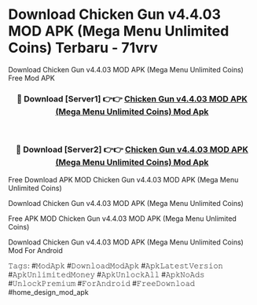 # Download Chicken Gun v4.4.03 MOD APK (Mega Menu Unlimited Coins) Terbaru - 71vrv
Download Chicken Gun v4.4.03 MOD APK (Mega Menu Unlimited Coins) Free Mod APK

<div align="center">
<h3>🔴 Download [Server1] 👉👉 <a href="https://apk-comot.site?title=Chicken_Gun_v4.4.03_MOD_APK_(Mega_Menu_Unlimited_Coins)">Chicken Gun v4.4.03 MOD APK (Mega Menu Unlimited Coins) Mod Apk</a></h3><br>

<h3>🔴 Download [Server2] 👉👉 <a href="https://apk-comot.site?title=Chicken_Gun_v4.4.03_MOD_APK_(Mega_Menu_Unlimited_Coins)">Chicken Gun v4.4.03 MOD APK (Mega Menu Unlimited Coins) Mod Apk</a></h3>
</div>


Free Download APK MOD Chicken Gun v4.4.03 MOD APK (Mega Menu Unlimited Coins)

Download Chicken Gun v4.4.03 MOD APK (Mega Menu Unlimited Coins) 

Free APK MOD Chicken Gun v4.4.03 MOD APK (Mega Menu Unlimited Coins) 

Download Chicken Gun v4.4.03 MOD APK (Mega Menu Unlimited Coins) Mod For Android

𝚃𝚊𝚐𝚜: #𝙼𝚘𝚍𝙰𝚙𝚔 #𝙳𝚘𝚠𝚗𝚕𝚘𝚊𝚍𝙼𝚘𝚍𝙰𝚙𝚔 #𝙰𝚙𝚔𝙻𝚊𝚝𝚎𝚜𝚝𝚅𝚎𝚛𝚜𝚒𝚘𝚗 #𝙰𝚙𝚔𝚄𝚗𝚕𝚒𝚖𝚒𝚝𝚎𝚍𝙼𝚘𝚗𝚎𝚢 #𝙰𝚙𝚔𝚄𝚗𝚕𝚘𝚌𝚔𝙰𝚕𝚕 #𝙰𝚙𝚔𝙽𝚘𝙰𝚍𝚜 #𝚄𝚗𝚕𝚘𝚌𝚔𝙿𝚛𝚎𝚖𝚒𝚞𝚖 #𝙵𝚘𝚛𝙰𝚗𝚍𝚛𝚘𝚒𝚍 #𝙵𝚛𝚎𝚎𝙳𝚘𝚠𝚗𝚕𝚘𝚊𝚍 #home_design_mod_apk